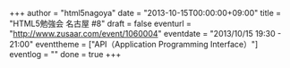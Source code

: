+++
author = "html5nagoya"
date = "2013-10-15T00:00:00+09:00"
title = "HTML5勉強会 名古屋 #8"
draft = false
eventurl = "http://www.zusaar.com/event/1060004"
eventdate = "2013/10/15 19:30 - 21:00"
eventtheme = ["API（Application Programming Interface）"]
eventlog = ""
done = true
+++
